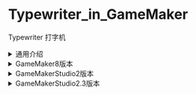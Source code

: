 # Typewriter_in_GameMaker
 Typewriter 打字机
 
 <details>
 <summary>通用介绍</summary>
 
 1. 设置文字特殊效果的方法
	- 基本格式: 在设置打字机的文字时传入的字符串中，使用类似于**\<key:arg>**的格式来使用特殊效果，以下列出已经提供的效果
    - 设置颜色: **\<color:颜色值>** 其中颜色值为16进制 (比如FF0000，红:FF 绿:00 蓝: 00，最终是红色)
    - 设置透明度: **\<alpha:透明度>** 其中透明度为0~1的小数，1就是不透明，0就是透明
    - 文字抖动: **\<random:抖动程度>** 其中抖动程度决定了文字在各方向抖动的最大值
    - 设置横向缩放: **\<xscale:缩放大小>** 缩放大小即为拉伸的倍数，不能为负数
    - 设置纵向缩放: **\<yscale:缩放大小>** 缩放大小即为拉伸的倍数，不能为负数
    - 设置横向间距: **\<xspace:间距>**
    - 设置纵向间距: **\<yspace:间距>**
    - 重置所有效果: **\<reset>**
	- 绘制sprite: **\<sprite:sprite名称>** (仅在GMS2.3版本有该效果)
	
2. 自定义特殊效果的方法
    - 在objTypewriter的Draw事件的**switch(keyString)**中加入对应的**case "xxxxx"**，然后在draw的地方作出相应的更改
    - 在objTypewriter的Draw事件的尾部，有一个**switch(ssKeyString)**，是用来做单次触发的，其中有个"SingleShot"的例子，就是弹出一个提示框
	
3. 其他
    - 带有private_开头的变量最好不要直接操作
 </details>
 
 <details>
 <summary>GameMaker8版本</summary>
 
1. 内容介绍
	- Object:
		- **objTest**   为打字机的使用例子，可有可无
		- **objTypewriter** 是打字机
	- script:
		- **typewriter_setText(typewriterId, text)** 是用来设置打字机文本的
		- **typewriter_delText(typewriterId)**	是用来清空打字机文本的
		- ***getNumFromHex(hexChar)***  *是用来从十六进制格式的字符串转换到数字的（你用不到这个*
		- ***getColorFromHexString(hexString)***  *是用来从十六进制得到颜色的（你用不到这个*
		- ***isAscii(char)***  *是用来判断是否是ascii字符的*
		
2. 使用方法
    - 使用xxx = instance_create_xxxx(....)来创建一个objTypewriter的实例
    - 使用typewriter_setText(xxx, text)来设置文字
    - xxx.isTyping来控制是否继续(比如false将会让打字机停下来) 默认为false
    - xxx.typingSpd是打字的速度
	
3. 其他
    - 使用了FoxWriting插件，如果你没有这个插件，你可以把fw_开头的函数的"fw_"删掉，但是就不能绘制非ASCII字符了(或者用别的类似插件替代)
    - 必须给打字机设置一个字体才能绘制出文字(使用"xxx.font = 你载入的字体;"来设置)
    - 换行要用\<n>
 </details>
 
<details>
<summary>GameMakerStudio2版本</summary>
	
1. 内容介绍
	- Object:
		- **objTest**   为打字机的使用例子，可有可无
		- **objTypewriter** 是打字机
	- script:
		- **typewriter_setText(typewriterId, text)** 是用来设置打字机文本的
		- **typewriter_delText(typewriterId)**	是用来清空打字机文本的
		- ***getNumFromHex(hexChar)***  *是用来从十六进制格式的字符串转换到数字的（你用不到这个*
		- ***getColorFromHexString(hexString)***  *是用来从十六进制得到颜色的（你用不到这个*

2. 使用方法
    - 使用xxx = instance_create_xxxx(....)来创建一个objTypewriter的实例
    - 使用typewriter_setText(xxx, text)来设置文字
    - xxx.isTyping来控制是否继续(比如false将会让打字机停下来) 默认为false
    - xxx.typingSpd是打字的速度
	
3. 其他
	- 换行用\n
</details>

<details>
<summary>GameMakerStudio2.3版本</summary>

1. 内容介绍
	- Object:
		- **objTest**   为打字机的使用例子，可有可无
		- **objTypewriter** 是打字机
	- script:
	    - HexTranslater
			- ***getNumFromHex(hexChar)***  *是用来从十六进制格式的字符串转换到数字的（你用不到这个*
			- ***getColorFromHexString(hexString)***  *是用来从十六进制得到颜色的（你用不到这个*

2. 使用方法
    - 使用xxx = instance_create_xxxx()来创建一个objTypewriter的实例
    - 使用xxx.setText(text)  来设置文字 传入的参数是要设置的文字
    - 使用xxx.clearText()    来清除文字
	- 使用xxx.reset()		 来重置(仅将进度设置为0)
	- xxx.font 			来设置字体
	- xxx.isTyping		来控制是否继续(比如false将会让打字机停下来) 默认为false
    - xxx.typingSpd		是打字的速度
	
3. 其他
	- 换行用\n
</details>
